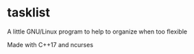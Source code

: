 # tasklist

A little GNU/Linux program to help to organize when too flexible

Made with C++17 and ncurses
